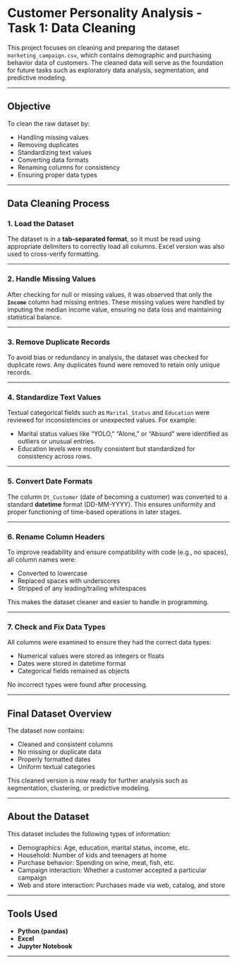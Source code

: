 #  Customer Personality Analysis - Task 1: Data Cleaning

This project focuses on cleaning and preparing the dataset `marketing_campaign.csv`, which contains demographic and purchasing behavior data of customers. The cleaned data will serve as the foundation for future tasks such as exploratory data analysis, segmentation, and predictive modeling.

---

##  Objective

To clean the raw dataset by:
- Handling missing values
- Removing duplicates
- Standardizing text values
- Converting data formats
- Renaming columns for consistency
- Ensuring proper data types

---

##  Data Cleaning Process

### 1. Load the Dataset

The dataset is in a **tab-separated format**, so it must be read using appropriate delimiters to correctly load all columns. Excel version was also used to cross-verify formatting.

---

### 2. Handle Missing Values

After checking for null or missing values, it was observed that only the **`Income`** column had missing entries. These missing values were handled by imputing the median income value, ensuring no data loss and maintaining statistical balance.

---

### 3. Remove Duplicate Records

To avoid bias or redundancy in analysis, the dataset was checked for duplicate rows. Any duplicates found were removed to retain only unique records.

---

### 4. Standardize Text Values

Textual categorical fields such as `Marital_Status` and `Education` were reviewed for inconsistencies or unexpected values. For example:
- Marital status values like “YOLO,” “Alone,” or “Absurd” were identified as outliers or unusual entries.
- Education levels were mostly consistent but standardized for consistency across rows.

---

### 5. Convert Date Formats

The column `Dt_Customer` (date of becoming a customer) was converted to a standard **datetime** format (DD-MM-YYYY). This ensures uniformity and proper functioning of time-based operations in later stages.

---

### 6. Rename Column Headers

To improve readability and ensure compatibility with code (e.g., no spaces), all column names were:
- Converted to lowercase
- Replaced spaces with underscores
- Stripped of any leading/trailing whitespaces

This makes the dataset cleaner and easier to handle in programming.

---

### 7. Check and Fix Data Types

All columns were examined to ensure they had the correct data types:
- Numerical values were stored as integers or floats
- Dates were stored in datetime format
- Categorical fields remained as objects

No incorrect types were found after processing.

---

##  Final Dataset Overview

The dataset now contains:
- Cleaned and consistent columns
- No missing or duplicate data
- Properly formatted dates
- Uniform textual categories

This cleaned version is now ready for further analysis such as segmentation, clustering, or predictive modeling.

---

##  About the Dataset

This dataset includes the following types of information:
- Demographics: Age, education, marital status, income, etc.
- Household: Number of kids and teenagers at home
- Purchase behavior: Spending on wine, meat, fish, etc.
- Campaign interaction: Whether a customer accepted a particular campaign
- Web and store interaction: Purchases made via web, catalog, and store

---

##  Tools Used

- **Python (pandas)**
- **Excel**
- **Jupyter Notebook**

---

